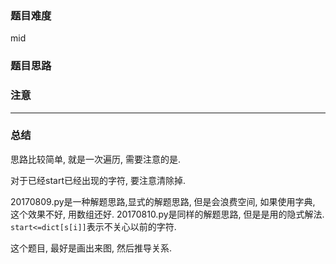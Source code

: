### 题目难度
mid

### 题目思路


### 注意


---

### 总结

思路比较简单, 就是一次遍历, 需要注意的是.

对于已经start已经出现的字符, 要注意清除掉.

20170809.py是一种解题思路,显式的解题思路, 但是会浪费空间, 如果使用字典, 这个效果不好, 用数组还好.
20170810.py是同样的解题思路, 但是是用的隐式解法. `start<=dict[s[i]]`表示不关心以前的字符.

这个题目, 最好是画出来图, 然后推导关系.
